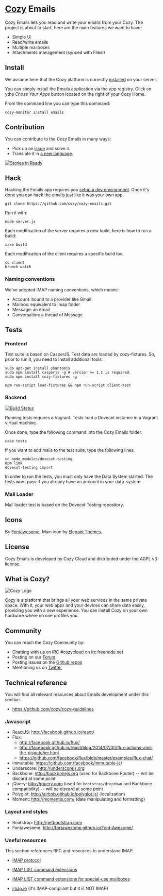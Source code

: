 # [Cozy](http://cozy.io) Emails

Cozy Emails lets you read and write your emails from your Cozy. The project is about to start, here are the main features we want to have:

* Simple UI
* Read/write emails
* Multiple mailboxes
* Attachments management (synced with Files!)


## Install

We assume here that the Cozy platform is correctly [installed](http://cozy.io/host/install.html)
 on your server.

You can simply install the Emails application via the app registry. Click on
ythe *Chose Your Apps* button located on the right of your Cozy Home.

From the command line you can type this command:

    cozy-monitor install emails


## Contribution

You can contribute to the Cozy Emails in many ways:

* Pick up an [issue](https://github.com/mycozycloud/cozy-emails/issues?state=open) and solve it.
* Translate it in [a new language](https://github.com/mycozycloud/cozy-emails/tree/master/client/app/locales).

[![Stories in Ready](https://badge.waffle.io/mycozycloud/cozy-emails.png?label=ready)](https://waffle.io/mycozycloud/cozy-emails)


## Hack

Hacking the Emails app requires you [setup a dev environment](http://cozy.io/hack/getting-started/). Once it's done you can hack the emails just like it was your own app.

    git clone https://github.com/cozy/cozy-emails.git

Run it with:

    node server.js

Each modification of the server requires a new build, here is how to run a
build:

    cake build

Each modification of the client requires a specific build too.

    cd client
    brunch watch

### Naming conventions

We've adopted IMAP naming conventions, which means:
* Account: bound to a provider like Gmail
* Mailbox: equivalent to imap folder
* Message: an email
* Conversation: a thread of Message


## Tests


### Frontend

Test suite is based on CasperJS. Test data are loaded by cozy-fixtures. So,
prior to run it, you
need to install additional tools:
  
    sudo apt-get install phantomjs
    sudo npm install casperjs -g # version >= 1.1 is required.
    sudo npm install cozy-fixtures -g

    npm run-script load-fixtures && npm run-script client-test

### Backend

[![Build Status](https://travis-ci.org/cozy/cozy-emails.png?branch=master)](https://travis-ci.org/cozy/cozy-emails)

Running tests requires a Vagrant. Tests load a Dovecot instance in a Vagrant
virtual machine.

Once done, type the following command into the Cozy Emails folder:

    cake tests

If you want to add mails to the test suite, type the following lines.

    cd node_modules/dovecot-testing
    npm link
    dovecot-testing import

In order to run the tests, you must only have the Data System started.
The tests wont pass if you already have an account in your data-system


### Mail Loader

Mail loader test is based on the Dovecot Testing repository.


## Icons

By [Fontawesome](http://fortawesome.github.io/Font-Awesome/).
Main icon by [Elegant Themes](http://www.elegantthemes.com/blog/freebie-of-the-week/beautiful-flat-icons-for-free).


## License

Cozy Emails is developed by Cozy Cloud and distributed under the AGPL v3 license.


## What is Cozy?

![Cozy Logo](https://raw.github.com/mycozycloud/cozy-setup/gh-pages/assets/images/happycloud.png)

[Cozy](http://cozy.io) is a platform that brings all your web services in the
same private space.  With it, your web apps and your devices can share data
easily, providing you
with a new experience. You can install Cozy on your own hardware where no one
profiles you.


## Community

You can reach the Cozy Community by:

* Chatting with us on IRC #cozycloud on irc.freenode.net
* Posting on our [Forum](https://groups.google.com/forum/?fromgroups#!forum/cozy-cloud)
* Posting issues on the [Github repos](https://github.com/mycozycloud/)
* Mentioning us on [Twitter](http://twitter.com/mycozycloud)

## Technical reference

You will find all relevant resources about Emails development under this section.

* https://github.com/cozy/cozy-guidelines

### Javascript

* ReactJS: http://facebook.github.io/react/
* Flux:
    * http://facebook.github.io/flux/
    * http://facebook.github.io/react/blog/2014/07/30/flux-actions-and-the-dispatcher.html
    * https://github.com/facebook/flux/blob/master/examples/flux-chat/
* Immutable: https://github.com/facebook/immutable-js/
* Underscore: http://underscorejs.org
* Backbone: http://backbonejs.org (used for Backbone.Router) -- will be discard at some point
* jQuery: http://jquery.com (used for `bootstrap/dropdown` and Backbone compatibility) -- will be discard at some point
* Polyglot: http://airbnb.github.io/polyglot.js/ (localization)
* Moment: http://momentjs.com/ (date manipulating and formatting)

### Layout and styles

* Bootstrap: http://getbootstrap.com
* Fontawesome: http://fortawesome.github.io/Font-Awesome/

### Useful resources

This section references RFC and resources to understand IMAP.

* [IMAP protocol](https://www.ietf.org/rfc/rfc2060.txt#7.2.2)
* [IMAP LIST command extensions](http://tools.ietf.org/html/rfc5258)
* [IMAP LIST command extensions for special-use mailboxes](http://tools.ietf.org/html/rfc6154#2)

* [jmap.io](http://jmap.io/) (it's IMAP-compliant but it is NOT IMAP)
